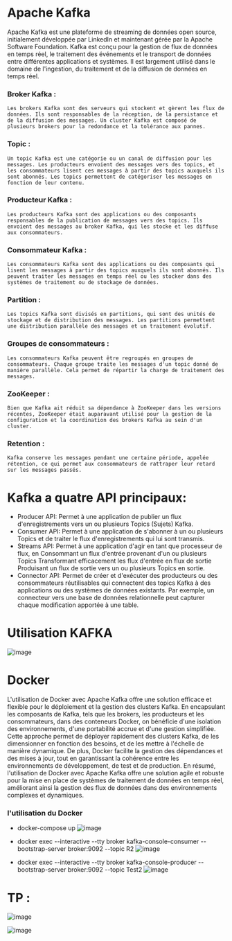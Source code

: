 # Apache Kafka

Apache Kafka est une plateforme de streaming de données open source, initialement développée par LinkedIn et maintenant gérée par la Apache Software Foundation. Kafka est conçu pour la gestion de flux de données 
en temps réel, le traitement des événements et le transport de données entre différentes applications et systèmes. Il est largement utilisé dans le domaine de l'ingestion, du traitement et de la diffusion de données 
en temps réel.

### Broker Kafka :
	Les brokers Kafka sont des serveurs qui stockent et gèrent les flux de données. Ils sont responsables de la réception, de la persistance et de la diffusion des messages. Un cluster Kafka est composé de plusieurs brokers pour la redondance et la tolérance aux pannes.
	
	
### Topic :
	Un topic Kafka est une catégorie ou un canal de diffusion pour les messages. Les producteurs envoient des messages vers des topics, et les consommateurs lisent ces messages à partir des topics auxquels ils sont abonnés. Les topics permettent de catégoriser les messages en fonction de leur contenu.
	
	
### Producteur Kafka :
	Les producteurs Kafka sont des applications ou des composants responsables de la publication de messages vers des topics. Ils envoient des messages au broker Kafka, qui les stocke et les diffuse aux consommateurs.
	
	
### Consommateur Kafka :
	Les consommateurs Kafka sont des applications ou des composants qui lisent les messages à partir des topics auxquels ils sont abonnés. Ils peuvent traiter les messages en temps réel ou les stocker dans des systèmes de traitement ou de stockage de données.
	
	
### Partition :
	Les topics Kafka sont divisés en partitions, qui sont des unités de stockage et de distribution des messages. Les partitions permettent une distribution parallèle des messages et un traitement évolutif.
	
	
### Groupes de consommateurs :
	Les consommateurs Kafka peuvent être regroupés en groupes de consommateurs. Chaque groupe traite les messages d'un topic donné de manière parallèle. Cela permet de répartir la charge de traitement des messages.
	
	
### ZooKeeper :
	Bien que Kafka ait réduit sa dépendance à ZooKeeper dans les versions récentes, ZooKeeper était auparavant utilisé pour la gestion de la configuration et la coordination des brokers Kafka au sein d'un cluster.
	
	
### Retention :
	Kafka conserve les messages pendant une certaine période, appelée rétention, ce qui permet aux consommateurs de rattraper leur retard sur les messages passés.


# Kafka a quatre API principaux:

- Producer API: Permet à une application de publier un flux d'enregistrements vers un ou plusieurs Topics (Sujets) Kafka.
- Consumer API: Permet à une application de s'abonner à un ou plusieurs Topics et de traiter le flux d'enregistrements qui lui sont transmis.
- Streams API: Permet à une application d'agir en tant que processeur de flux, en Consommant un flux d'entrée provenant d'un ou plusieurs Topics Transformant efficacement les flux d'entrée en flux de sortie Produisant un flux de sortie vers un ou plusieurs Topics en sortie.
- Connector API: Permet de créer et d'exécuter des producteurs ou des consommateurs réutilisables qui connectent des topics Kafka à des applications ou des systèmes de données existants. Par exemple, un connecteur vers une base de données relationnelle peut capturer chaque modification apportée à une table.

# Utilisation KAFKA

![image](https://github.com/salma-SABROU/KAFKA-TP1/assets/129564311/ec6f117f-a501-4126-a357-294ad36d53fe)

# Docker 
L'utilisation de Docker avec Apache Kafka offre une solution efficace et flexible pour le déploiement et la gestion des clusters Kafka. En encapsulant les composants de Kafka, tels que les brokers, les producteurs et les consommateurs, dans des conteneurs Docker, on bénéficie d'une isolation des environnements, d'une portabilité accrue et d'une gestion simplifiée. Cette approche permet de déployer rapidement des clusters Kafka, de les dimensionner en fonction des besoins, et de les mettre à l'échelle de manière dynamique. De plus, Docker facilite la gestion des dépendances et des mises à jour, tout en garantissant la cohérence entre les environnements de développement, de test et de production. En résumé, l'utilisation de Docker avec Apache Kafka offre une solution agile et robuste pour la mise en place de systèmes de traitement de données en temps réel, améliorant ainsi la gestion des flux de données dans des environnements complexes et dynamiques.

### l'utilisation du Docker 
  - docker-compose up
![image](https://github.com/salma-SABROU/KAFKA-TP1/assets/129564311/985669b9-c075-482b-b975-bd8e9830c90f)

  - docker exec --interactive --tty broker kafka-console-consumer --bootstrap-server broker:9092 --topic R2
![image](https://github.com/salma-SABROU/KAFKA-TP1/assets/129564311/7739ef96-859b-40a1-83ab-c82a86d24ffb)

  - docker exec --interactive --tty broker kafka-console-producer --bootstrap-server broker:9092 --topic Test2
![image](https://github.com/salma-SABROU/KAFKA-TP1/assets/129564311/f8d7822b-c25b-40ab-9701-f7111f17dc68)

# TP :
![image](https://github.com/salma-SABROU/KAFKA-TP1/assets/129564311/88096c14-8308-4012-8fdd-6d6068b00075)

![image](https://github.com/salma-SABROU/KAFKA-TP1/assets/129564311/bbdbc0f5-fddf-46ce-b423-cca5323ff442)

